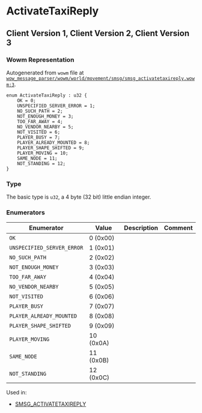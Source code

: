 # ActivateTaxiReply

## Client Version 1, Client Version 2, Client Version 3

### Wowm Representation

Autogenerated from `wowm` file at [`wow_message_parser/wowm/world/movement/smsg/smsg_activatetaxireply.wowm:3`](https://github.com/gtker/wow_messages/tree/main/wow_message_parser/wowm/world/movement/smsg/smsg_activatetaxireply.wowm#L3).

```rust,ignore
enum ActivateTaxiReply : u32 {
    OK = 0;
    UNSPECIFIED_SERVER_ERROR = 1;
    NO_SUCH_PATH = 2;
    NOT_ENOUGH_MONEY = 3;
    TOO_FAR_AWAY = 4;
    NO_VENDOR_NEARBY = 5;
    NOT_VISITED = 6;
    PLAYER_BUSY = 7;
    PLAYER_ALREADY_MOUNTED = 8;
    PLAYER_SHAPE_SHIFTED = 9;
    PLAYER_MOVING = 10;
    SAME_NODE = 11;
    NOT_STANDING = 12;
}
```
### Type
The basic type is `u32`, a 4 byte (32 bit) little endian integer.
### Enumerators
| Enumerator | Value  | Description | Comment |
| --------- | -------- | ----------- | ------- |
| `OK` | 0 (0x00) |  |  |
| `UNSPECIFIED_SERVER_ERROR` | 1 (0x01) |  |  |
| `NO_SUCH_PATH` | 2 (0x02) |  |  |
| `NOT_ENOUGH_MONEY` | 3 (0x03) |  |  |
| `TOO_FAR_AWAY` | 4 (0x04) |  |  |
| `NO_VENDOR_NEARBY` | 5 (0x05) |  |  |
| `NOT_VISITED` | 6 (0x06) |  |  |
| `PLAYER_BUSY` | 7 (0x07) |  |  |
| `PLAYER_ALREADY_MOUNTED` | 8 (0x08) |  |  |
| `PLAYER_SHAPE_SHIFTED` | 9 (0x09) |  |  |
| `PLAYER_MOVING` | 10 (0x0A) |  |  |
| `SAME_NODE` | 11 (0x0B) |  |  |
| `NOT_STANDING` | 12 (0x0C) |  |  |

Used in:
* [SMSG_ACTIVATETAXIREPLY](smsg_activatetaxireply.md)

